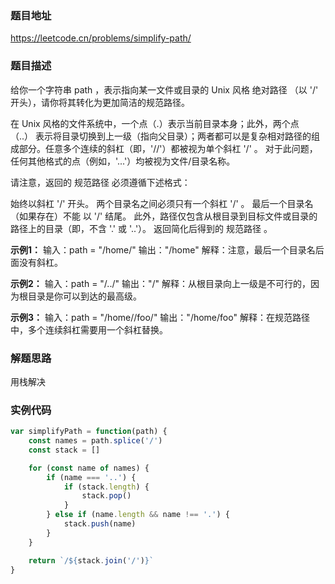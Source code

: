 ### 题目地址

https://leetcode.cn/problems/simplify-path/

### 题目描述

给你一个字符串 path ，表示指向某一文件或目录的 Unix 风格 绝对路径 （以 '/' 开头），请你将其转化为更加简洁的规范路径。

在 Unix 风格的文件系统中，一个点（.）表示当前目录本身；此外，两个点 （..） 表示将目录切换到上一级（指向父目录）；两者都可以是复杂相对路径的组成部分。任意多个连续的斜杠（即，'//'）都被视为单个斜杠 '/' 。 对于此问题，任何其他格式的点（例如，'...'）均被视为文件/目录名称。

请注意，返回的 规范路径 必须遵循下述格式：

始终以斜杠 '/' 开头。
两个目录名之间必须只有一个斜杠 '/' 。
最后一个目录名（如果存在）不能 以 '/' 结尾。
此外，路径仅包含从根目录到目标文件或目录的路径上的目录（即，不含 '.' 或 '..'）。
返回简化后得到的 规范路径 。


**示例1：**
输入：path = "/home/"
输出："/home"
解释：注意，最后一个目录名后面没有斜杠。 

**示例2：**
输入：path = "/../"
输出："/"
解释：从根目录向上一级是不可行的，因为根目录是你可以到达的最高级。

**示例3：**
输入：path = "/home//foo/"
输出："/home/foo"
解释：在规范路径中，多个连续斜杠需要用一个斜杠替换。

### 解题思路
用栈解决

### 实例代码

``` javascript
var simplifyPath = function(path) {
    const names = path.splice('/')
    const stack = []

    for (const name of names) {
        if (name === '..') {
            if (stack.length) {
                stack.pop()
            }
        } else if (name.length && name !== '.') {
            stack.push(name)
        }
    }

    return `/${stack.join('/')}`
}
```

